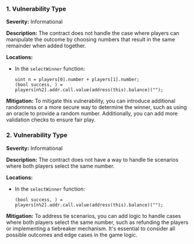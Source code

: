 ### 1. **Vulnerability Type**

**Severity:**
Informational

**Description:**
The contract does not handle the case where players can manipulate the outcome by choosing numbers that result in the same remainder when added together.

**Locations:**

- In the `selectWinner` function:
  ```solidity
  uint n = players[0].number + players[1].number;
  (bool success, ) = players[n%2].addr.call.value(address(this).balance)("");
  ```

**Mitigation:**
To mitigate this vulnerability, you can introduce additional randomness or a more secure way to determine the winner, such as using an oracle to provide a random number. Additionally, you can add more validation checks to ensure fair play.

### 2. **Vulnerability Type**

**Severity:**
Informational

**Description:**
The contract does not have a way to handle tie scenarios where both players select the same number.

**Locations:**

- In the `selectWinner` function:
  ```solidity
  (bool success, ) = players[n%2].addr.call.value(address(this).balance)("");
  ```

**Mitigation:**
To address tie scenarios, you can add logic to handle cases where both players select the same number, such as refunding the players or implementing a tiebreaker mechanism. It's essential to consider all possible outcomes and edge cases in the game logic.